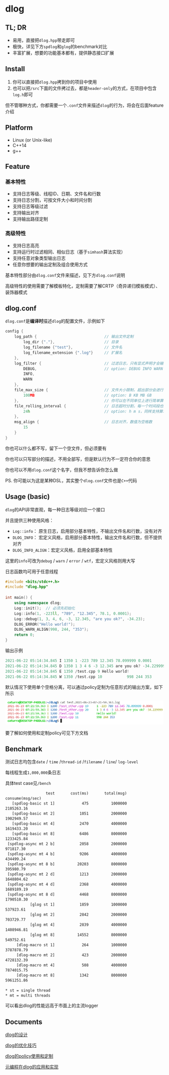 # dlog

## TL; DR

- 易用，直接把`dlog.hpp`带走即可
- 极快，详见下方`spdlog`和`glog`的benchmark对比
- 丰富扩展，想要的功能基本都有，提供静态接口扩展



## Install

1. 你可以直接把`dlog.hpp`拷到你的项目中使用
2. 也可以把`/src`下面的文件拷过去，都是`header-only`的方式，在项目中包含`log.h`即可

但不管哪种方式，你都需要一个`.conf`文件来描述`dlog`的行为，将会在后面feature介绍



## Platform

- Linux (or Unix-like)
- C++14
- g++



## Feature

### 基本特性

- 支持日志等级、线程ID、日期、文件名和行数
- 支持日志分割，可按文件大小和时间分割
- 支持日志等级过滤
- 支持输出对齐
- 支持输出路径定制

### 高级特性

- 支持日志高亮
- 支持运行时过滤相同、相似日志（基于`simhash`算法实现）
- 支持任意对象类型输出日志
- 任意你想要的输出定制及组合使用方式

基本特性部分由`dlog.conf`文件来描述，见下方`dlog.conf`说明

高级特性的使用需要了解模板特化，定制需要了解CRTP（奇异递归模板模式）、装饰器模式


## dlog.conf

`dlog.conf`是**编译时**描述`dlog`的配置文件，示例如下

```C++
config {
    log_path {                              // 输出文件定制
        log_dir {"."},                      // 目录
        log_filename {"test"},              // 文件名
        log_filename_extension {".log"}     // 扩展名
    },
    log_filter {                            // 过滤日志，只有显式声明才会输出
        DEBUG,                              // option: DEBUG INFO WARN ERROR WTF
        INFO,
        WARN
    },
    file_max_size {                         // 文件大小限制，超出部分会进行日志分割
        100MB                               // option: B KB MB GB
    },                                      // 你可以在不同单位上进行简单算术运算，如 1GB + 2MB
    file_rolling_interval {                 // 日志超时分割，每一个时间段也会进行分割
        24h                                 // option: h m s，同样支持算术运算
    },
    msg_align {                             // 日志对齐，数值为空格数
        15
    }
}
```

你也可以什么都不写，留下一个空文件，但必须要有

你也可以只写部分的描述，不用全部写，但是默认行为不一定符合你的意思

你也可以不用`dlog.conf`这个名字，但我不想告诉你怎么做

PS. 你可能以为这是某种DSL，其实整个`dlog.conf`文件也是`C++`代码



## Usage (basic)

`dlog`的API非常直观，每一种日志等级对应一个接口

并且提供三种使用风格：

- `Log::info`： 原生日志，启用部分基本特性，不输出文件名和行数，没有对齐
- `DLOG_INFO`： 宏定义风格，启用部分基本特性，输出文件名和行数，但不提供对齐
- `DLOG_INFO_ALIGN`：宏定义风格，启用全部基本特性

这里的`info`可改为`debug` / `warn` / `error` / `wtf`，宏定义风格则用大写

日志函数均可用于任意线程

```C++
#include <bits/stdc++.h>
#include "dlog.hpp"

int main() {
    using namespace dlog;
    Log::init();  // 必须先初始化
    Log::info(1, -223ll, "789", "12.345", 78.1, 0.0001);
    Log::debug(1, 3, 4, 6, -3, 12.345, "are you ok?", -34.23);
    DLOG_ERROR("Hello world!");
    DLOG_WARN_ALIGN(998, 244, "353");
    return 0;
}
```

输出示例

```C++
2021-06-22 05:14:34.845 I 1350 1 -223 789 12.345 78.099999 0.0001
2021-06-22 05:14:34.845 D 1350 1 3 4 6 -3 12.345 are you ok? -34.229999
2021-06-22 05:14:34.845 E 1350 /test.cpp 9 Hello world!
2021-06-22 05:14:34.845 W 1350 /test.cpp 10           998 244 353
```

默认情况下使用单个空格分离，可以通过policy定制为任意形式的输出方案，如下所示

![highlight_align](pic/log_highlight_align.png)

要了解如何使用和定制policy可见下方文档



## Benchmark

测试日志均包含`date` / `time` /`thread-id` /`filename` / `line`/ `log-level`

每线程生成`1,000,000`条日志

具体test case见`/bench`

```
                  test       cost(ms)       total(msg)       consume(msg/sec)
   [spdlog-basic st 1]            475          1000000             2105263.16
   [spdlog-basic mt 2]           1051          2000000             1902949.57
   [spdlog-basic mt 4]           2470          4000000             1619433.20
   [spdlog-basic mt 8]           6486          8000000             1233425.84
 [spdlog-async mt 2 b]           2058          2000000              971817.30
 [spdlog-async mt 4 b]           9206          4000000              434499.24
 [spdlog-async mt 8 b]          20203          8000000              395980.79
 [spdlog-async mt 2 d]           1213          2000000             1648804.62
 [spdlog-async mt 4 d]           2368          4000000             1689189.19
 [spdlog-async mt 8 d]           4468          8000000             1790510.30
           [glog st 1]           1859          1000000              537923.61
           [glog mt 2]           2842          2000000              703729.77
           [glog mt 4]           2839          4000000             1408946.81
           [glog mt 8]          14552          8000000              549752.61
     [dlog-macro st 1]            264          1000000             3787878.79
     [dlog-macro mt 2]            423          2000000             4728132.39
     [dlog-macro mt 4]            508          4000000             7874015.75
     [dlog-macro mt 8]           1342          8000000             5961251.86

* st = single thread
* mt = multi threads
```

可以看出dlog的性能远高于市面上的主流logger



## Documents

[dlog的设计](doc/dlog-design.md)

[dlog的优化技巧](doc/dlog-performance-tricks.md)

[dlog的policy使用和定制](doc/dlog-policy.md)

[元编程在dlog的应用和实现](doc/metaprogramming-in-dlog.md)